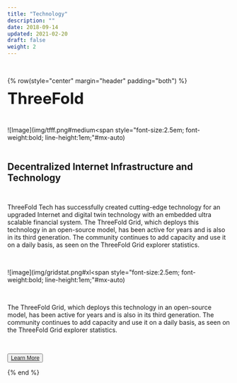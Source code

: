 ```yaml
---
title: "Technology"
description: ""
date: 2018-09-14
updated: 2021-02-20
draft: false
weight: 2
---
```


<div class="container mx-auto">

<br>

<!-- section 1 (co-found) -->

{% row(style="center" margin="header" padding="both") %}

<span style="font-size:2.5em; font-weight:bold; line-height:1em;"> ThreeFold</span>

<br>

![Image](img/tfff.png#medium<span style="font-size:2.5em; font-weight:bold; line-height:1em;"#mx-auto)

<br>

<span style="font-size:1.5em; font-weight:bold; line-height:1.2em;"> Decentralized Internet Infrastructure and Technology</span>


<br>

<p>
ThreeFold Tech has successfully created cutting-edge technology for an upgraded Internet and digital twin technology with an embedded ultra scalable financial system. The ThreeFold Grid, which deploys this technology in an open-source model, has been active for years and is also in its third generation. The community continues to add capacity and use it on a daily basis, as seen on the ThreeFold Grid explorer statistics.
</p>

<br>

![image](img/gridstat.png#xl<span style="font-size:2.5em; font-weight:bold; line-height:1em;"#mx-auto)

<br>

<p>
The ThreeFold Grid, which deploys this technology in an open-source model, has been active for years and is also in its third generation. The community continues to add capacity and use it on a daily basis, as seen on the ThreeFold Grid explorer statistics.
</p>

<br>

<button style="font-size:0.9em">[Learn More](/home/tools/)</button>

{% end %}

</div>


